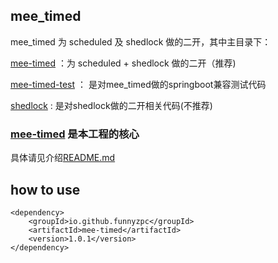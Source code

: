 

## mee_timed
mee_timed 为 scheduled 及 shedlock 做的二开，其中主目录下：

[mee-timed](mee-timed) ：为 scheduled + shedlock 做的二开（推荐)

[mee-timed-test](mee-timed-test) ： 是对mee_timed做的springboot兼容测试代码

[shedlock](shedlock) : 是对shedlock做的二开相关代码(不推荐)


### [mee-timed](mee-timed) 是本工程的核心
具体请见介绍[README.md](mee-timed%2FREADME.md)

## how to use 

```
<dependency>
    <groupId>io.github.funnyzpc</groupId>
    <artifactId>mee-timed</artifactId>
    <version>1.0.1</version>
</dependency>
```